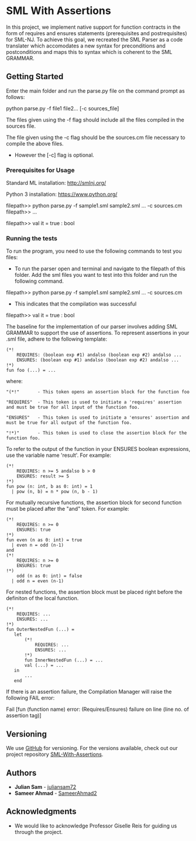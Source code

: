 # SML With Assertions #

In this project, we implement native support for function contracts in the form of requires and ensures statements (prerequisites and postrequisites) for SML-NJ. To achieve this goal, we recreated the SML Parser as a code translater which accomodates a new syntax for preconditions and postconditions and maps this to syntax which is coherent to the SML GRAMMAR. 

## Getting Started ##

Enter the main folder and run the parse.py file on the command prompt as follows:

python parse.py -f file1 file2... [-c sources_file] 

The files given using the -f flag should include all the files compiled in the sources file.

The file given using the -c flag should be the sources.cm file necessary to compile the above files.

* However the [-c] flag is optional.

### Prerequisites for Usage ###

Standard ML installation:
http://smlnj.org/

Python 3 installation:
https://www.python.org/


filepath>> python parse.py -f sample1.sml sample2.sml ...  -c sources.cm
filepath>> ...

filepath>> val it = true : bool 

### Running the tests ###

To run the program, you need to use the following commands to test you files:

* To run the parser open and terminal and navigate to the filepath of this folder. Add the sml files you want to test into this folder and run the following command. 

filepath>> python parse.py -f sample1.sml sample2.sml ...  -c sources.cm

* This indicates that the compilation was successful

filepath>> val it = true : bool

The baseline for the implementation of our parser involves adding SML GRAMMAR to support the use of
assertions. To represent assertions in your .sml file, adhere to the following template:

    (*! 
    	REQUIRES: (boolean exp #1) andalso (boolean exp #2) andalso ... 
    	ENSURES: (boolean exp #1) andalso (boolean exp #2) andalso ...
    !*)
    fun foo (...) = ... 

where: 

	"(*!" 		- This token opens an assertion block for the function foo

	"REQUIRES"  - This token is used to initiate a 'requires' assertion and must be true for all input of the function foo.

	"ENSURES"   - This token is used to initiate a 'ensures' assertion and must be true for all output of the function foo.

	"!*)"	    - This token is used to close the assertion block for the function foo.


To refer to the output of the function in your ENSURES boolean expressions, use the variable name  'result'. For example:

    (*!
    	REQUIRES: n >= 5 andalso b > 0
    	ENSURES: result >= 5 
    !*)
    fun pow (n: int, b as 0: int) = 1
      | pow (n, b) = n * pow (n, b - 1)


For mutually recursive functions, the assertion block for second function must be placed after the "and" token. For example:

    (*!
    	REQUIRES: n >= 0
    	ENSURES: true
    !*)
    fun even (n as 0: int) = true
      | even n = odd (n-1)
    and 
    (*!
    	REQUIRES: n >= 0
    	ENSURES: true
    !*)
        odd (n as 0: int) = false
      | odd n = even (n-1)

For nested functions, the assertion block must be placed right before the definiton of the local function.

    (*!
    	REQUIRES: ...
    	ENSURES: ...
    !*)
    fun OuterNestedFun (...) =
       let
           (*!
    	       REQUIRES: ...
    		   ENSURES: ...
    	   !*)
           fun InnerNestedFun (...) = ...
           val (...) = ...
       in
           ...
       end

If there is an assertion failure, the Compilation Manager will raise the following FAIL error:

Fail [fun (function name) error: (Requires/Ensures) failure on line (line no. of assertion tag)]

## Versioning ##

We use [GitHub](http://github.com/) for versioning. For the versions available, check out our project repository [SML-With-Assertions](https://github.com/Julian-Sam/SML-with-Assertions). 

## Authors ##

* **Julian Sam**   - [juliansam72](https://github.com/juliansam72)
* **Sameer Ahmad** - [SameerAhmad2](https://github.com/SameerAhmad2)

## Acknowledgments ##

* We would like to acknowledge Professor Giselle Reis for guiding us through the project.
